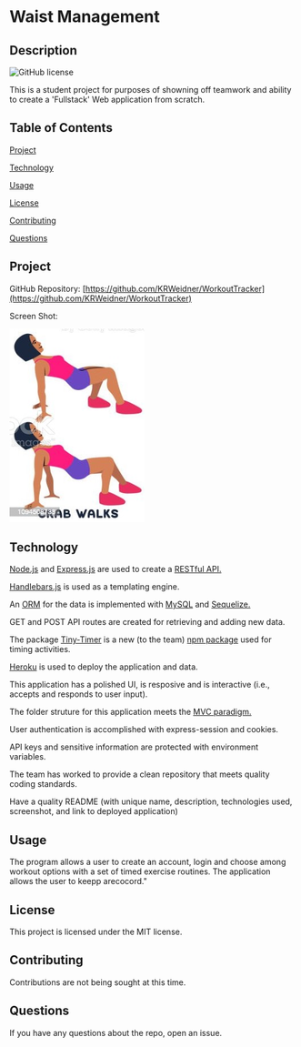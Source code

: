 # Waist Management 


## Description 


![GitHub license](https://img.shields.io/badge/license-MIT-blue.svg) 


This is a student project for purposes of showning off teamwork and ability to create a 'Fullstack' Web application from scratch. 


## Table of Contents 

[Project](#project) 

[Technology](#technology) 
 
[Usage](#usage) 

[License](#license) 

[Contributing](#contributing) 
 
[Questions](#questions) 


## Project

GitHub Repository: [https://github.com/KRWeidner/WorkoutTracker](https://github.com/KRWeidner/WorkoutTracker)

Screen Shot:

![Screen Shot:](images/BodyWeight-CrabWalk-istockphoto-1094508738-1024x1024.jpg)



## Technology

[Node.js](https://nodejs.org/en/about) and [Express.js](https://expressjs.com/) are used to create a [RESTful API.](https://aws.amazon.com/what-is/restful-api/#:~:text=RESTful%20API%20is%20an%20interface,applications%20to%20perform%20various%20tasks.)

[Handlebars.js](https://handlebarsjs.com/) is used as a templating engine.

An [ORM](https://www.altexsoft.com/blog/object-relational-mapping/) for the data is implemented with [MySQL](https://www.mysql.com/) and [Sequelize.](https://sequelize.org/)

GET and POST API routes are created for retrieving and adding new data.

The package [Tiny-Timer](https://www.npmjs.com/package/tiny-timer) is a new (to the team) [npm package](https://docs.npmjs.com/) used for timing activities.

[Heroku](https://devcenter.heroku.com/) is used to deploy the application and data.

This application has a polished UI, is resposive and is interactive (i.e., accepts and responds to user input).

The folder struture for this application meets the [MVC paradigm.](https://developer.mozilla.org/en-US/docs/Glossary/MVC)

User authentication is accomplished with express-session and cookies.

API keys and sensitive information are protected with environment variables.

The team has worked to provide a clean repository that meets quality coding standards.

Have a quality README (with unique name, description, technologies used, screenshot, and link to deployed application)


 
## Usage 

 The program allows a user to create an account, login and choose among workout options with a set of timed exercise routines.  The   application allows the user to keepp  arecocord." 

 
## License 

 This project is licensed under the MIT license. 

 
## Contributing 

 Contributions are not being sought at this time. 

## Questions 

 
If you have any questions about the repo, open an issue.

